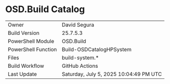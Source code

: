 ﻿# OSD.Build Catalog

| | |
|-|-|
| Owner | David Segura |
| Build Version | 25.7.5.3 |
| PowerShell Module | OSD.Build |
| PowerShell Function | Build-OSDCatalogHPSystem |
| Files | build-system.* |
| Build Workflow | GitHub Actions |
| Last Update | Saturday, July 5, 2025 10:04:49 PM UTC |
